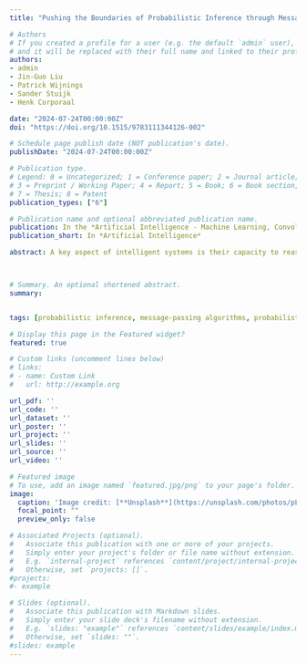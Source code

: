 ```yaml
---
title: "Pushing the Boundaries of Probabilistic Inference through Message Contraction Optimization"

# Authors
# If you created a profile for a user (e.g. the default `admin` user), write the username (folder name) here 
# and it will be replaced with their full name and linked to their profile.
authors:
- admin
- Jin-Guo Liu
- Patrick Wijnings
- Sander Stuijk 
- Henk Corporaal

date: "2024-07-24T00:00:00Z"
doi: "https://doi.org/10.1515/9783111344126-002"

# Schedule page publish date (NOT publication's date).
publishDate: "2024-07-24T00:00:00Z"

# Publication type.
# Legend: 0 = Uncategorized; 1 = Conference paper; 2 = Journal article;
# 3 = Preprint / Working Paper; 4 = Report; 5 = Book; 6 = Book section;
# 7 = Thesis; 8 = Patent
publication_types: ["6"]

# Publication name and optional abbreviated publication name.
publication: In the *Artificial Intelligence - Machine Learning, Convolutional Neural Networks and Large Language Models*
publication_short: In *Artificial Intelligence*

abstract: A key aspect of intelligent systems is their capacity to reason under uncertainty. This task involves calculating probabilities of relevant variables while considering any available information, a process commonly referred to as probabilistic inference. When working with discrete variables, the primary operations in probabilistic inference algorithms involve adding and multiplying multidimensional arrays with labeled dimensions, known as factors. The algorithmic complexity is dictated by the highest dimensional factor involved in any calculation; a concept referred to as the induced tree width. Despite advances in state-of-the-art techniques focused on reducing this metric, many real-world problems remain too complex to solve through existing probabilistic inference algorithms. In this work, we introduce a new method for adding and multiplying factors, which leads to marked improvements in inference performance, particularly for more complex models. Furthermore, this method serves as the core of a novel optimization framework introduced in this work, which employs metaprogramming to further enhance the runtime performance of probabilistic inference algorithms. Our method complements current leading-edge techniques aimed at reducing the induced tree width, thereby extending the range of models that can be effectively solved using exact inference. To validate the performance of our approach, we compare it against two other open-source libraries designed for probabilistic inference. Our method demonstrates an average speedup of 23 times on the UAI 2014 benchmark set. For the 10 most complex problems of this set, the average speedup increases to 64 times, highlighting the scalability of our method.



# Summary. An optional shortened abstract.
summary:


tags: [probabilistic inference, message-passing algorithms, probabilistic graphical models, Bayesian networks]

# Display this page in the Featured widget?
featured: true

# Custom links (uncomment lines below)
# links:
# - name: Custom Link
#   url: http://example.org

url_pdf: ''
url_code: ''
url_dataset: ''
url_poster: ''
url_project: ''
url_slides: ''
url_source: ''
url_video: ''

# Featured image
# To use, add an image named `featured.jpg/png` to your page's folder. 
image:
  caption: 'Image credit: [**Unsplash**](https://unsplash.com/photos/pLCdAaMFLTE)'
  focal_point: ""
  preview_only: false

# Associated Projects (optional).
#   Associate this publication with one or more of your projects.
#   Simply enter your project's folder or file name without extension.
#   E.g. `internal-project` references `content/project/internal-project/index.md`.
#   Otherwise, set `projects: []`.
#projects:
#- example

# Slides (optional).
#   Associate this publication with Markdown slides.
#   Simply enter your slide deck's filename without extension.
#   E.g. `slides: "example"` references `content/slides/example/index.md`.
#   Otherwise, set `slides: ""`.
#slides: example
---
```

